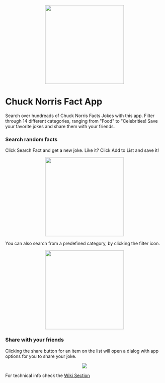 <p align="center"><img src="https://scontent.xx.fbcdn.net/v/t1.15752-0/s320x320/204885689_272178187995882_7888254290715255279_n.png?_nc_cat=111&ccb=1-3&_nc_sid=aee45a&_nc_ohc=OQ9GizRILRQAX9txW19&_nc_ad=z-m&_nc_cid=0&_nc_ht=scontent.xx&tp=30&oh=5eb54217d702b750c36e2926ecd17559&oe=60D8F595" alt="" width="250"></p>


# Chuck Norris Fact App

Search over hundreads of Chuck Norris Facts Jokes with this app. 
Filter through 14 different categories, ranging from "Food" to "Celebrities! Save your favorite jokes and share them with your friends.

### Search random facts

Click Search Fact and get a new joke. Like it? Click Add to List and save it!

<p align="center"><img src="https://user-images.githubusercontent.com/59263016/122779358-2ac4f900-d284-11eb-8897-50b92c9b3211.gif" alt="" width="250"></p>

You can also search from a predefined category, by clicking the filter icon.
<p align="center"><img src="https://user-images.githubusercontent.com/59263016/122783444-f3584b80-d287-11eb-98b9-e5d59df73b41.gif" alt="" width="250"></p>

### Share with your friends

Clicking the share button for an item on the list will open a dialog with app options for you to share your joke.
<p align="center"><img src="https://scontent.fcpq2-1.fna.fbcdn.net/v/t1.15752-9/200865298_1344868835914784_2485492165638541031_n.png?_nc_cat=103&ccb=1-3&_nc_sid=ae9488&_nc_ohc=fVaL1soRRYEAX85-BWr&_nc_oc=AQm1q28cSvnuqY4_7R59ew1MAxfxOVdyjS5xNFy5KeO6tgh8QPiYfA69HEFpnyowHJXiW6hAWw-21vSkM25Q3cD0&tn=k34XvduK_M5Fxz4y&_nc_ht=scontent.fcpq2-1.fna&oh=2c75f660e3875874bfe501a26e9ba1f6&oe=60D56E62" ></p>


For technical info check the [Wiki Section](https://github.com/rafael-cagliari/chuck-norris-facts-app/wiki)
